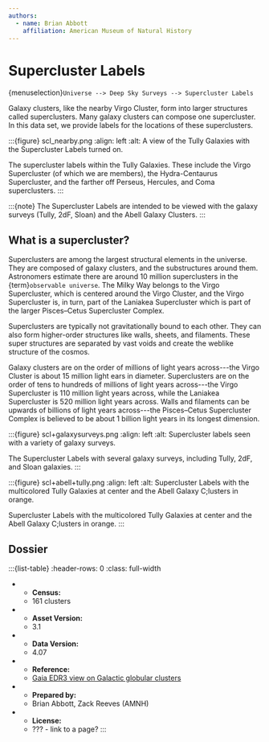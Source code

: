 ```yaml
---
authors:
  - name: Brian Abbott
    affiliation: American Museum of Natural History
---
```



# Supercluster Labels

{menuselection}`Universe --> Deep Sky Surveys --> Supercluster Labels`


Galaxy clusters, like the nearby Virgo Cluster, form into larger structures called superclusters. Many galaxy clusters can compose one supercluster. In this data set, we provide labels for the locations of these superclusters.


:::{figure} scl_nearby.png
:align: left
:alt: A view of the Tully Galaxies with the Supercluster Labels turned on.

The supercluster labels within the Tully Galaxies. These include the Virgo Supercluster (of which we are members), the Hydra-Centaurus Supercluster, and the farther off Perseus, Hercules, and Coma superclusters.
:::


:::{note}
The Supercluster Labels are intended to be viewed with the galaxy surveys (Tully, 2dF, Sloan) and the Abell Galaxy Clusters.
:::


## What is a supercluster?

Superclusters are among the largest structural elements in the universe. They are composed of galaxy clusters, and the substructures around them. Astronomers estimate there are around 10 million superclusters in the {term}`observable universe`. The Milky Way belongs to the Virgo Supercluster, which is centered around the Virgo Cluster, and the Virgo Supercluster is, in turn, part of the Laniakea Supercluster which is part of the larger Pisces–Cetus Supercluster Complex.

Superclusters are typically not gravitationally bound to each other. They can also form higher-order structures like walls, sheets, and filaments. These super structures are separated by vast voids and create the weblike structure of the cosmos.

Galaxy clusters are on the order of millions of light years across---the Virgo Cluster is about 15 million light ears in diameter. Superclusters are on the order of tens to hundreds of millions of light years across---the Virgo Supercluster is 110 million light years across, while the Laniakea Supercluster is 520 million light years across. Walls and filaments can be upwards of billions of light years across---the Pisces–Cetus Supercluster Complex is believed to be about 1 billion light years in its longest dimension. 


:::{figure} scl+galaxysurveys.png
:align: left
:alt: Supercluster labels seen with a variety of galaxy surveys.

The Supercluster Labels with several galaxy surveys, including Tully, 2dF, and Sloan galaxies.
:::


:::{figure} scl+abell+tully.png
:align: left
:alt: Supercluster Labels with the multicolored Tully Galaxies at center and the Abell Galaxy C;lusters in orange.

Supercluster Labels with the multicolored Tully Galaxies at center and the Abell Galaxy C;lusters in orange.
:::





## Dossier
:::{list-table}
:header-rows: 0
:class: full-width

* - **Census:**
  - 161 clusters
* - **Asset Version:**
  - 3.1
* - **Data Version:**
  - 4.07
* - **Reference:**
  - [Gaia EDR3 view on Galactic globular clusters](https://doi.org/10.1093/mnras/stab1475)
* - **Prepared by:**
  - Brian Abbott, Zack Reeves (AMNH)
* - **License:**
  - ??? - link to a page?
:::